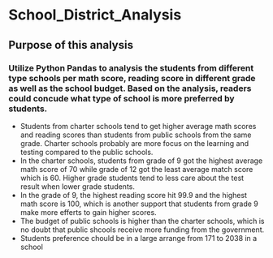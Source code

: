 # School_District_Analysis

## Purpose of this analysis

### Utilize Python Pandas to analysis the students from different type schools per math score, reading score in different grade as well as the school budget. Based on the analysis, readers could concude what type of school is more preferred by students.

- Students from charter schools tend to get higher average math scores and reading scores than students from public schools from the same grade. Charter schools probably are more focus on the learning and testing compared to the public schools.
- In the charter schools, students from grade of 9 got the highest average math score of 70 while grade of 12 got the least average match score which is 60. Higher grade students tend to less care about the test result when lower grade students.
- In the grade of 9, the highest reading score hit 99.9 and the highest math score is 100, which is another support that students from grade 9 make more efferts to gain higher scores.
- The budget of public schools is higher than the charter schools, which is no doubt that public shcools receive more funding from the government. 
- Students preference chould be in a large arrange from 171 to 2038 in a school
